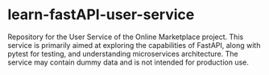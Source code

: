 # learn-fastAPI-user-service
Repository for the User Service of the Online Marketplace project. This service is primarily aimed at exploring the capabilities of FastAPI, along with pytest for testing, and understanding microservices architecture. The service may contain dummy data and is not intended for production use.
